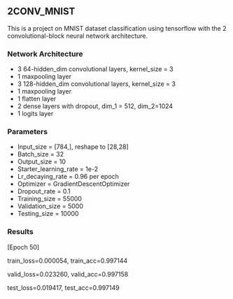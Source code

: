 ## 2CONV_MNIST
This is a project on MNIST dataset classification using tensorflow with the 2 convolutional-block neural network architecture.

### Network Architecture
+ 3 64-hidden\_dim convolutional layers, kernel\_size = 3
+ 1 maxpooling layer
+ 3 128-hidden\_dim convolutional layers, kernel\_size = 3
+ 1 maxpooling layer
+ 1 flatten layer
+ 2 dense layers with dropout, dim\_1 = 512, dim\_2=1024
+ 1 logits layer

### Parameters
+ Input_size = [784,], reshape to [28,28]
+ Batch_size = 32
+ Output_size = 10
+ Starter\_learning\_rate = 1e-2
+ Lr\_decaying\_rate = 0.96 per epoch
+ Optimizer = GradientDescentOptimizer
+ Dropout_rate = 0.1
+ Training_size = 55000
+ Validation_size = 5000
+ Testing_size = 10000

### Results
[Epoch 50]

train\_loss=0.000054, train\_acc=0.997144

valid\_loss=0.023260, valid\_acc=0.997158 

test\_loss=0.019417, test\_acc=0.997149
